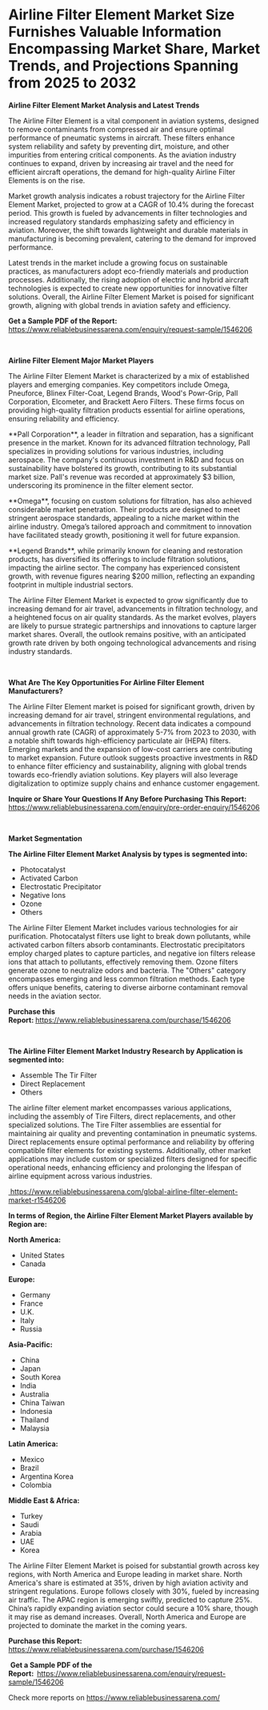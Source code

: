 <p><h1>Airline Filter Element Market Size Furnishes Valuable Information Encompassing Market Share, Market Trends, and Projections Spanning from 2025 to 2032</h1></p><p><strong>Airline Filter Element Market Analysis and Latest Trends</strong></p>
<p><p>The Airline Filter Element is a vital component in aviation systems, designed to remove contaminants from compressed air and ensure optimal performance of pneumatic systems in aircraft. These filters enhance system reliability and safety by preventing dirt, moisture, and other impurities from entering critical components. As the aviation industry continues to expand, driven by increasing air travel and the need for efficient aircraft operations, the demand for high-quality Airline Filter Elements is on the rise.</p><p>Market growth analysis indicates a robust trajectory for the Airline Filter Element Market, projected to grow at a CAGR of 10.4% during the forecast period. This growth is fueled by advancements in filter technologies and increased regulatory standards emphasizing safety and efficiency in aviation. Moreover, the shift towards lightweight and durable materials in manufacturing is becoming prevalent, catering to the demand for improved performance.</p><p>Latest trends in the market include a growing focus on sustainable practices, as manufacturers adopt eco-friendly materials and production processes. Additionally, the rising adoption of electric and hybrid aircraft technologies is expected to create new opportunities for innovative filter solutions. Overall, the Airline Filter Element Market is poised for significant growth, aligning with global trends in aviation safety and efficiency.</p></p>
<p><strong>Get a Sample PDF of the Report:&nbsp;</strong> <a href="https://www.reliablebusinessarena.com/enquiry/request-sample/1546206?utm_campaign=1990&utm_medium=2&utm_source=Github&utm_content=ia&utm_term=15022025&utm_id=airline-filter-element">https://www.reliablebusinessarena.com/enquiry/request-sample/1546206</a></p>
<p>&nbsp;</p>
<p><strong>Airline Filter Element Major Market Players</strong></p>
<p><p>The Airline Filter Element Market is characterized by a mix of established players and emerging companies. Key competitors include Omega, Pneuforce, Blinex Filter-Coat, Legend Brands, Wood's Powr-Grip, Pall Corporation, Elcometer, and Brackett Aero Filters. These firms focus on providing high-quality filtration products essential for airline operations, ensuring reliability and efficiency.</p><p>**Pall Corporation**, a leader in filtration and separation, has a significant presence in the market. Known for its advanced filtration technology, Pall specializes in providing solutions for various industries, including aerospace. The company's continuous investment in R&D and focus on sustainability have bolstered its growth, contributing to its substantial market size. Pall's revenue was recorded at approximately $3 billion, underscoring its prominence in the filter element sector.</p><p>**Omega**, focusing on custom solutions for filtration, has also achieved considerable market penetration. Their products are designed to meet stringent aerospace standards, appealing to a niche market within the airline industry. Omega’s tailored approach and commitment to innovation have facilitated steady growth, positioning it well for future expansion.</p><p>**Legend Brands**, while primarily known for cleaning and restoration products, has diversified its offerings to include filtration solutions, impacting the airline sector. The company has experienced consistent growth, with revenue figures nearing $200 million, reflecting an expanding footprint in multiple industrial sectors.</p><p>The Airline Filter Element Market is expected to grow significantly due to increasing demand for air travel, advancements in filtration technology, and a heightened focus on air quality standards. As the market evolves, players are likely to pursue strategic partnerships and innovations to capture larger market shares. Overall, the outlook remains positive, with an anticipated growth rate driven by both ongoing technological advancements and rising industry standards.</p></p>
<p>&nbsp;</p>
<p><strong>What Are The Key Opportunities For Airline Filter Element Manufacturers?</strong></p>
<p><p>The Airline Filter Element market is poised for significant growth, driven by increasing demand for air travel, stringent environmental regulations, and advancements in filtration technology. Recent data indicates a compound annual growth rate (CAGR) of approximately 5-7% from 2023 to 2030, with a notable shift towards high-efficiency particulate air (HEPA) filters. Emerging markets and the expansion of low-cost carriers are contributing to market expansion. Future outlook suggests proactive investments in R&D to enhance filter efficiency and sustainability, aligning with global trends towards eco-friendly aviation solutions. Key players will also leverage digitalization to optimize supply chains and enhance customer engagement.</p></p>
<p><strong>Inquire or Share Your Questions If Any Before Purchasing This Report:</strong> <a href="https://www.reliablebusinessarena.com/enquiry/pre-order-enquiry/1546206?utm_campaign=1990&utm_medium=2&utm_source=Github&utm_content=ia&utm_term=15022025&utm_id=airline-filter-element">https://www.reliablebusinessarena.com/enquiry/pre-order-enquiry/1546206</a></p>
<p>&nbsp;</p>
<p><strong>Market Segmentation</strong></p>
<p><strong>The Airline Filter Element Market Analysis by types is segmented into:</strong></p>
<p><ul><li>Photocatalyst</li><li>Activated Carbon</li><li>Electrostatic Precipitator</li><li>Negative Ions</li><li>Ozone</li><li>Others</li></ul></p>
<p><p>The Airline Filter Element Market includes various technologies for air purification. Photocatalyst filters use light to break down pollutants, while activated carbon filters absorb contaminants. Electrostatic precipitators employ charged plates to capture particles, and negative ion filters release ions that attach to pollutants, effectively removing them. Ozone filters generate ozone to neutralize odors and bacteria. The "Others" category encompasses emerging and less common filtration methods. Each type offers unique benefits, catering to diverse airborne contaminant removal needs in the aviation sector.</p></p>
<p><strong>Purchase this Report:&nbsp;</strong><a href="https://www.reliablebusinessarena.com/purchase/1546206?utm_campaign=1990&utm_medium=2&utm_source=Github&utm_content=ia&utm_term=15022025&utm_id=airline-filter-element">https://www.reliablebusinessarena.com/purchase/1546206</a></p>
<p>&nbsp;</p>
<p><strong>The Airline Filter Element Market Industry Research by Application is segmented into:</strong></p>
<p><ul><li>Assemble The Tir Filter</li><li>Direct Replacement</li><li>Others</li></ul></p>
<p><p>The airline filter element market encompasses various applications, including the assembly of Tire Filters, direct replacements, and other specialized solutions. The Tire Filter assemblies are essential for maintaining air quality and preventing contamination in pneumatic systems. Direct replacements ensure optimal performance and reliability by offering compatible filter elements for existing systems. Additionally, other market applications may include custom or specialized filters designed for specific operational needs, enhancing efficiency and prolonging the lifespan of airline equipment across various industries.</p></p>
<p><a href="https://www.reliablebusinessarena.com/global-airline-filter-element-market-r1546206?utm_campaign=1990&utm_medium=2&utm_source=Github&utm_content=ia&utm_term=15022025&utm_id=airline-filter-element">&nbsp;https://www.reliablebusinessarena.com/global-airline-filter-element-market-r1546206</a></p>
<p><strong>In terms of Region, the Airline Filter Element Market Players available by Region are:</strong></p>
<p>
    <p> <strong> North America: </strong>
        <ul>
            <li>United States</li>
            <li>Canada</li>
        </ul>
        </p> 
    <p> <strong> Europe: </strong>
        <ul>
            <li>Germany</li>
            <li>France</li>
            <li>U.K.</li>
            <li>Italy</li>
            <li>Russia</li>
        </ul>
        </p> 
    <p> <strong> Asia-Pacific: </strong>
        <ul>
            <li>China</li>
            <li>Japan</li>
            <li>South Korea</li>
            <li>India</li>
            <li>Australia</li>
            <li>China Taiwan</li>
            <li>Indonesia</li>
            <li>Thailand</li>
            <li>Malaysia</li>
        </ul>
        </p> 
    <p> <strong> Latin America: </strong>
        <ul>
            <li>Mexico</li>
            <li>Brazil</li>
            <li>Argentina Korea</li>
            <li>Colombia</li>
        </ul>
        </p> 
    <p> <strong> Middle East & Africa: </strong>
        <ul>
            <li>Turkey</li>
            <li>Saudi</li>
            <li>Arabia</li>
            <li>UAE</li>
            <li>Korea</li>
        </ul>
    </p>
    </p>
<p><p>The Airline Filter Element Market is poised for substantial growth across key regions, with North America and Europe leading in market share. North America's share is estimated at 35%, driven by high aviation activity and stringent regulations. Europe follows closely with 30%, fueled by increasing air traffic. The APAC region is emerging swiftly, predicted to capture 25%. China’s rapidly expanding aviation sector could secure a 10% share, though it may rise as demand increases. Overall, North America and Europe are projected to dominate the market in the coming years.</p></p>
<p><strong>Purchase this Report: </strong><a href="https://www.reliablebusinessarena.com/purchase/1546206?utm_campaign=1990&utm_medium=2&utm_source=Github&utm_content=ia&utm_term=15022025&utm_id=airline-filter-element">https://www.reliablebusinessarena.com/purchase/1546206</a></p>
<p>&nbsp;<strong>Get a Sample PDF of the Report:&nbsp;&nbsp;</strong><a href="https://www.reliablebusinessarena.com/enquiry/request-sample/1546206?utm_campaign=1990&utm_medium=2&utm_source=Github&utm_content=ia&utm_term=15022025&utm_id=airline-filter-element">https://www.reliablebusinessarena.com/enquiry/request-sample/1546206</a></p>
<p><strong></strong></p>
<p>Check more reports on <a href="https://www.reliablebusinessarena.com/?utm_campaign=1990&utm_medium=2&utm_source=Github&utm_content=ia&utm_term=15022025&utm_id=airline-filter-element">https://www.reliablebusinessarena.com/</a></p>